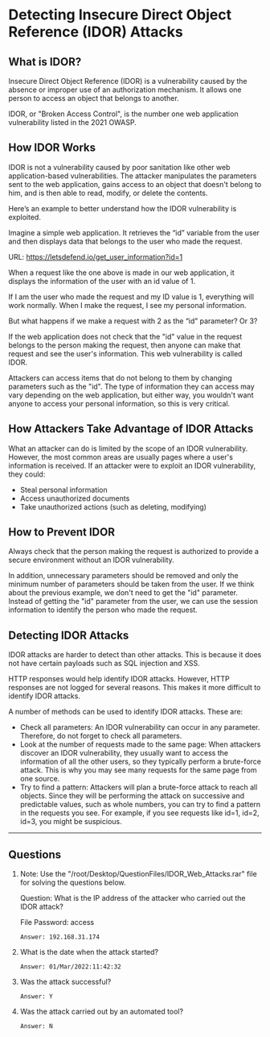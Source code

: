 # Detecting Insecure Direct Object Reference (IDOR) Attacks
## What is IDOR?
Insecure Direct Object Reference (IDOR) is a vulnerability caused by the absence or improper use of an authorization mechanism. It allows one person to access an object that belongs to another.

IDOR, or "Broken Access Control", is the number one web application vulnerability listed in the 2021 OWASP.

## How IDOR Works
IDOR is not a vulnerability caused by poor sanitation like other web application-based vulnerabilities. The attacker manipulates the parameters sent to the web application, gains access to an object that doesn't belong to him, and is then able to read, modify, or delete the contents.

Here’s an example to better understand how the IDOR vulnerability is exploited.

Imagine a simple web application. It retrieves the “id” variable from the user and then displays data that belongs to the user who made the request.

URL: https://letsdefend.io/get_user_information?id=1

When a request like the one above is made in our web application, it displays the information of the user with an id value of 1.

If I am the user who made the request and my ID value is 1, everything will work normally. When I make the request, I see my personal information.

But what happens if we make a request with 2 as the “id” parameter? Or 3?

If the web application does not check that the "id" value in the request belongs to the person making the request, then anyone can make that request and see the user's information. This web vulnerability is called IDOR.

Attackers can access items that do not belong to them by changing parameters such as the "id". The type of information they can access may vary depending on the web application, but either way, you wouldn't want anyone to access your personal information, so this is very critical.

## How Attackers Take Advantage of IDOR Attacks
What an attacker can do is limited by the scope of an IDOR vulnerability. However, the most common areas are usually pages where a user's information is received. If an attacker were to exploit an IDOR vulnerability, they could:
- Steal personal information
- Access unauthorized documents 
- Take unauthorized actions (such as deleting, modifying)

## How to Prevent IDOR
Always check that the person making the request is authorized to provide a secure environment without an IDOR vulnerability.

In addition, unnecessary parameters should be removed and only the minimum number of parameters should be taken from the user. If we think about the previous example, we don't need to get the "id" parameter. Instead of getting the "id" parameter from the user, we can use the session information to identify the person who made the request.


## Detecting IDOR Attacks
IDOR attacks are harder to detect than other attacks. This is because it does not have certain payloads such as SQL injection and XSS.

HTTP responses would help identify IDOR attacks. However, HTTP responses are not logged for several reasons. This makes it more difficult to identify IDOR attacks.

A number of methods can be used to identify IDOR attacks. These are:
- Check all parameters: An IDOR vulnerability can occur in any parameter. Therefore, do not forget to check all parameters.
- Look at the number of requests made to the same page: When attackers discover an IDOR vulnerability, they usually want to access the information of all the other users, so they typically perform a brute-force attack. This is why you may see many requests for the same page from one source.
- Try to find a pattern: Attackers will plan a brute-force attack to reach all objects. Since they will be performing the attack on successive and predictable values, such as whole numbers, you can try to find a pattern in the requests you see. For example, if you see requests like id=1, id=2, id=3, you might be suspicious.

----

## Questions
1. Note: Use the "/root/Desktop/QuestionFiles/IDOR_Web_Attacks.rar" file for solving the questions below.

   Question: What is the IP address of the attacker who carried out the IDOR attack?

   File Password: access

   `Answer: 192.168.31.174`

2. What is the date when the attack started?

   `Answer: 01/Mar/2022:11:42:32`

3. Was the attack successful?

   `Answer: Y`

4. Was the attack carried out by an automated tool?

   `Answer: N`
